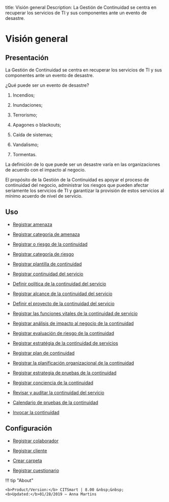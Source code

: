 title: Visión general
Description: La Gestión de Continuidad se centra en recuperar los servicios de TI y sus componentes ante un evento de desastre.
# Visión general


Presentación
----------------

La Gestión de Continuidad se centra en recuperar los servicios de TI y sus
componentes ante un evento de desastre.

¿Qué puede ser un evento de desastre?

1.  Incendios;

2.  Inundaciones;

3.  Terrorismo;

4.  Apagones o blackouts;

5.  Caída de sistemas;

6.  Vandalismo;

7.  Tormentas.

La definición de lo que puede ser un desastre varía en las organizaciones de
acuerdo con el impacto al negocio.

El propósito de la Gestión de la Continuidad es apoyar el proceso de continuidad
del negocio, administrar los riesgos que pueden afectar seriamente los servicios
de TI y garantizar la provisión de estos servicios al mínimo acuerdo de nivel de
servicio.

Uso
-------


- [Registrar amenaza](/es-es/citsmart-platform-8/processes/continuity/use/register-threat.html)
  
- [Registrar categoria de amenaza](/es-es/citsmart-platform-8/processes/continuity/use/threat-category.html)

- [Registrar o riesgo de la continuidad](/es-es/citsmart-platform-8/processes/continuity/use/register-continuity-risk.html)

- [Registrar categoría de riesgo](/es-es/citsmart-platform-8/processes/continuity/use/risk-category.html)

- [Registrar plantilla de continuidad](/es-es/citsmart-platform-8/processes/continuity/use/continuity-template.html)

- [Registrar continuidad del servicio](/es-es/citsmart-platform-8/processes/continuity/use/register-service-continuity.html)
  
- [Definir política de la continuidad del servicio](/es-es/citsmart-platform-8/processes/continuity/use/continuity-policy.html)
   
- [Registrar alcance de la continuidad del servicio](/es-es/citsmart-platform-8/processes/continuity/use/service-continuity-scope.html)

- [Definir el proyecto de la continuidad del servicio](/es-es/citsmart-platform-8/processes/continuity/use/service-continuity-project.html)

- [Registrar las funciones vitales de la continuidad de servicio](/es-es/citsmart-platform-8/processes/continuity/use/continuity-vital-functions.html)

- [Registrar análisis de impacto al negocio de la continuidad](/es-es/citsmart-platform-8/processes/continuity/use/impact-analysis-continuity-business.html)

- [Registrar evaluación de riesgo de la continuidad](/es-es/citsmart-platform-8/processes/continuity/use/continuity-risk-evaluation.html)

- [Registrar estratégia de la continuidad de servicios](/es-es/citsmart-platform-8/processes/continuity/use/service-continuity-strategy.html)

- [Registrar plan de continuidad](/es-es/citsmart-platform-8/processes/continuity/use/continuity-plan.html)

- [Registrar la planificación organizacional de la continuidad](/es-es/citsmart-platform-8/processes/continuity/use/continuity-organizational-planning.html)

- [Registrar estrategia de pruebas de la continuidad](/es-es/citsmart-platform-8/processes/continuity/use/continuity-test-registration.html)

- [Registrar conciencia de la continuidad](/es-es/citsmart-platform-8/processes/continuity/use/continuity-awareness.html)

- [Revisar y auditar la continuidad del servicio](/es-es/citsmart-platform-8/processes/continuity/use/review-and-audit-continuity.html)

- [Calendario de pruebas de la continuidad](/es-es/citsmart-platform-8/processes/continuity/use/continuity-test-calendar.html)

- [Invocar la continuidad](/es-es/citsmart-platform-8/processes/continuity/use/invoke-continuity.html)

Configuración
-----------------

- [Registrar colaborador](/es-es/citsmart-platform-8/initial-settings/access-settings/user/register-employee.html)

- [Registrar cliente](/es-es/citsmart-platform-8/processes/portfolio-and-catalog/configuration/register-client.html)

- [Crear carpeta](/es-es/citsmart-platform-8/processes/knowledge/configuration/create-folder.html)

- [Registrar cuestionario](/es-es/citsmart-platform-8/platform-administration/questionnaires/questionaires-management/register-questionnaire.html)

!!! tip "About"

    <b>Product/Version:</b> CITSmart | 8.00 &nbsp;&nbsp;
    <b>Updated:</b>01/28/2019 – Anna Martins

